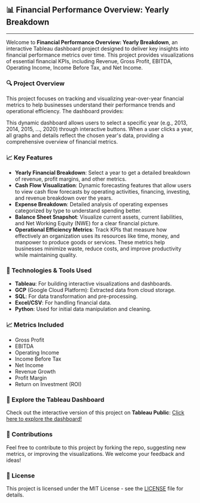 <h2>📊 Financial Performance Overview: Yearly Breakdown</h2>
<hr>

<p>Welcome to <strong>Financial Performance Overview: Yearly Breakdown</strong>, an interactive Tableau dashboard project designed to deliver key insights into financial performance metrics over time. This project provides visualizations of essential financial KPIs, including Revenue, Gross Profit, EBITDA, Operating Income, Income Before Tax, and Net Income.</p>

<h3>🔍 Project Overview</h3>
<p>This project focuses on tracking and visualizing year-over-year financial metrics to help businesses understand their performance trends and operational efficiency. The dashboard provides:</p>
<p>This dynamic dashboard allows users to select a specific year (e.g., 2013, 2014, 2015, ..., 2020) through interactive buttons. When a user clicks a year, all graphs and details reflect the chosen year's data, providing a comprehensive overview of financial metrics.</p>

<h3>📈 Key Features</h3>
<ul>
    <li><strong>Yearly Financial Breakdown</strong>: Select a year to get a detailed breakdown of revenue, profit margins, and other metrics.</li>
    <li><strong>Cash Flow Visualization</strong>: Dynamic forecasting features that allow users to view cash flow forecasts by operating activities, financing, investing, and revenue breakdown over the years.</li>
    <li><strong>Expense Breakdown</strong>: Detailed analysis of operating expenses categorized by type to understand spending better.</li>
    <li><strong>Balance Sheet Snapshot</strong>: Visualize current assets, current liabilities, and Net Working Equity (NWE) for a clear financial picture.</li>
    <li><strong>Operational Efficiency Metrics</strong>: Track KPIs that measure how effectively an organization uses its resources like time, money, and manpower to produce goods or services. These metrics help businesses minimize waste, reduce costs, and improve productivity while maintaining quality.</li>
</ul>


<h3>🚀 Technologies & Tools Used</h3>
<ul>
    <li><strong>Tableau</strong>: For building interactive visualizations and dashboards.</li>
    <li><strong>GCP</strong> (Google Cloud Platform): Extracted data from cloud storage.</li>
    <li><strong>SQL</strong>: For data transformation and pre-processing.</li>
    <li><strong>Excel/CSV</strong>: For handling financial data.</li>
    <li><strong>Python</strong>: Used for initial data manipulation and cleaning.</li>
</ul>

<h3>📈 Metrics Included</h3>
<ul>
    <li>Gross Profit</li>
    <li>EBITDA</li>
    <li>Operating Income</li>
    <li>Income Before Tax</li>
    <li>Net Income</li>
    <li>Revenue Growth</li>
    <li>Profit Margin</li>
    <li>Return on Investment (ROI)</li>
</ul>

<h3>🔗 Explore the Tableau Dashboard</h3>
<p>Check out the interactive version of this project on <strong>Tableau Public</strong>:  
<a href="#" target="_blank">Click here to explore the dashboard!</a></p>

<h3>🤝 Contributions</h3>
<p>Feel free to contribute to this project by forking the repo, suggesting new metrics, or improving the visualizations. We welcome your feedback and ideas!</p>

<h3>📝 License</h3>
<p>This project is licensed under the MIT License - see the <a href="LICENSE" target="_blank">LICENSE</a> file for details.</p>
